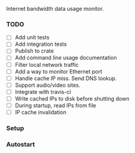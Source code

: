 Internet bandwidth data usage monitor.


### TODO

- [ ] Add unit tests
- [ ] Add integration tests
- [ ] Publish to crate
- [ ] Add command line usage documentation
- [ ] Filter local network traffic
- [ ] Add a way to monitor Ethernet port
- [ ] Handle cache IP miss. Send DNS lookup.
- [ ] Support audio/video sites.
- [ ] Integrate with travis-ci
- [ ] Write cached IPs to disk before shutting down
- [ ] During startup, read IPs from file
- [ ] IP cache invalidation

### Setup

### Autostart
